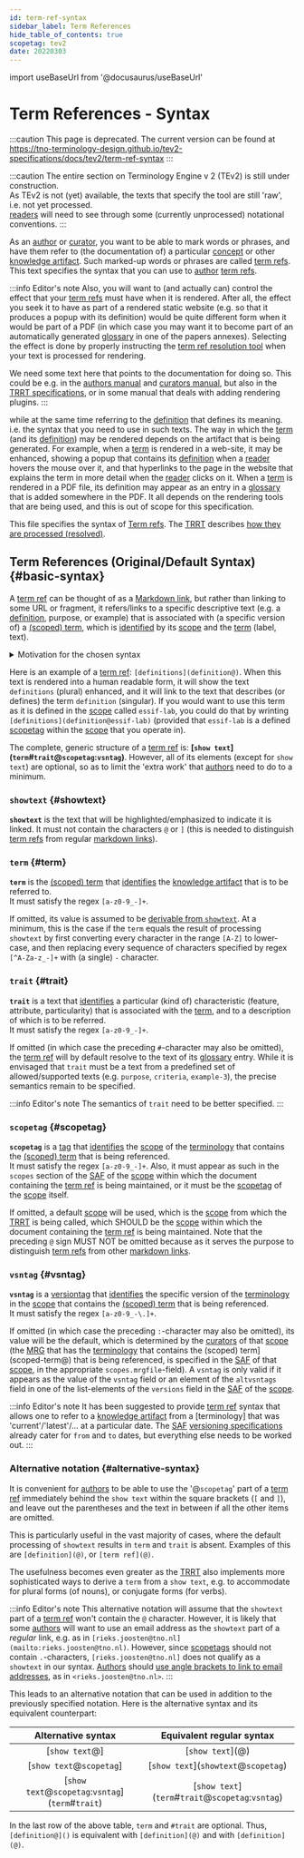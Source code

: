```yaml
---
id: term-ref-syntax
sidebar_label: Term References
hide_table_of_contents: true
scopetag: tev2
date: 20220303
---
```


import useBaseUrl from '@docusaurus/useBaseUrl'

# Term References - Syntax

:::caution
This page is deprecated. The current version can be found at https://tno-terminology-design.github.io/tev2-specifications/docs/tev2/term-ref-syntax
:::

:::caution
The entire section on Terminology Engine v 2 (TEv2) is still under construction.<br/>
As TEv2 is not (yet) available, the texts that specify the tool are still 'raw', i.e. not yet processed.<br/>[readers](@) will need to see through some (currently unprocessed) notational conventions.
:::

As an [author](@) or [curator](@), you want to be able to mark words or phrases, and have them refer to (the documentation of) a particular [concept](@) or other [knowledge artifact](@). Such marked-up words or phrases are called [term refs](@). This text specifies the syntax that you can use to [author](@) [term refs](@).

:::info Editor's note
Also, you will want to (and actually can) control the effect that your [term refs](@) must have when it is rendered. After all, the effect you seek it to have as part of a rendered static website (e.g. so that it produces a popup with its definition) would be quite different form when it would be part of a PDF (in which case you may want it to become part of an automatically generated [glossary](@) in one of the papers annexes). Selecting the effect is done by properly instructing the [term ref resolution tool](trrt@) when your text is processed for rendering.

We need some text here that points to the documentation for doing so. This could be e.g. in the [authors manual](/docs/tev2/manuals/[author](@)) and [curators manual](/docs/tev2/manuals/curator), but also in the [TRRT specifications](/docs/tev2/spec-tools/trrt), or in some manual that deals with adding rendering plugins.
:::

while at the same time referring to the [definition](@) that defines its meaning. i.e. the syntax that you need to use in such texts. The way in which the [term](@) (and its [definition](@)) may be rendered depends on the artifact that is being generated. For example, when a [term](@) is rendered in a web-site, it may be enhanced, showing a popup that contains its [definition](@) when a [reader](@) hovers the mouse over it, and that hyperlinks to the page in the website that explains the term in more detail when the [reader](@) clicks on it. When a [term](@) is rendered in a PDF file, its definition may appear as an entry in a [glossary](@) that is added somewhere in the PDF. It all depends on the rendering tools that are being used, and this is out of scope for this specification.

This file specifies the syntax of [Term refs](@). The [TRRT](@) describes [how they are processed (resolved)](/docs/tev2/spec-tools/trrt#term-ref-resolution).

## Term References (Original/Default Syntax) {#basic-syntax}

A [term ref](@) can be thought of as a [Markdown link](https://www.markdownguide.org/basic-syntax/#links), but rather than linking to some URL or fragment, it refers/links to a specific descriptive text (e.g. a [definition](@), purpose, or example) that is associated with (a specific version of) a [(scoped) term](scoped-term@), which is [identified](@) by its [scope](@) and the [term](@) (label, text).

<details>
  <summary>Motivation for the chosen syntax</summary>

We want to enable [authors](@) to use [term refs](@) pervasively, which means it must be easy to use, and mistakes should be (relatively) hard to make, yet easy to detect, identify, and correct. [Markdown links](https://www.markdownguide.org/basic-syntax/#links) are of the form \[`show text`\](`ref-text`), where `show text` is the text that is rendered and emphasized so that a [reader](@) knows it can be clicked, and `ref-text` is a (relative or absolute) URL, or a [heading ID](https://www.markdownguide.org/extended-syntax/#linking-to-heading-ids), that identifies the resource (e.g. web page, or place therein) that is being referenced. So, we need a syntax for [term refs](@) that is<br/>- sufficiently similar to a [Markdown link](https://www.markdownguide.org/basic-syntax/#links),<br/>- 'humanly interpretable' when it isn't processed by the [TRRT](@),<br/>- easy to use for [authors](@), and<br/>- sufficiently distinct from a Markdown link so that the [TRRT](@) will not process Markdown links yet will process the [term refs](@).

</details>

Here is an example of a [term ref](@): `[definitions](definition@)`. When this text is rendered into a human readable form, it will show the text `definitions` (plural) enhanced, and it will link to the text that describes (or defines) the term `definition` (singular). If you would want to use this term as it is defined in the [scope](@) called `essif-lab`, you could do that by wrinting `[definitions](definition@essif-lab)` (provided that `essif-lab` is a defined [scopetag](@) within the [scope](@) that you operate in).

The complete, generic structure of a [term ref](@) is: **\[`show text`\](`term`#`trait`@`scopetag`:`vsntag`)**. However, all of its elements (except for `show text`) are optional, so as to limit the 'extra work' that [authors](@) need to do to a minimum.

### `showtext` {#showtext}

**`showtext`** is the text that will be highlighted/emphasized to indicate it is linked.
It must not contain the characters `@` or `]` (this is needed to distinguish [term refs](@) from regular [markdown links](https://www.markdownguide.org/basic-syntax/#links)).

### `term` {#term}

**`term`** is the [(scoped) term](@) that [identifies](@) the [knowledge artifact](@) that is to be referred to.<br/>It must satisfy the regex `[a-z0-9_-]+`.

If omitted, its value is assumed to be [derivable from `showtext`](/docs/tev2/spec-tools/trrt#id).
At a minimum, this is the case if the `term` equals the result of processing `showtext` by first converting every character in the range `[A-Z]` to lower-case, and then replacing every sequence of characters specified by regex `[^A-Za-z_-]+` with (a single) `-` character.

### `trait` {#trait}

**`trait`** is a text that [identifies](@) a particular (kind of) characteristic (feature, attribute, particularity) that is associated with the [term](@), and to a description of which is to be referred.<br/>It must satisfy the regex `[a-z0-9_-]+`.

If omitted (in which case the preceding `#`-character may also be omitted), the [term ref](@) will by default resolve to the text of its [glossary](@) entry. While it is envisaged that `trait` must be a text from a predefined set of allowed/supported texts (e.g. `purpose`, `criteria`, `example-3`), the precise semantics remain to be specified.

:::info Editor's note
The semantics of `trait` need to be better specified.
:::
### `scopetag` {#scopetag}

**`scopetag`** is a [tag](@) that [identifies](@) the [scope](@) of the [terminology](@) that contains the [(scoped) term](scoped-term@) that is being referenced.<br/>It must satisfy the regex `[a-z0-9_-]+`. Also, it must appear as such in the `scopes` section of the [SAF](@) of the [scope](@) within which the document containing the [term ref](@) is being maintained, or it must be the [scopetag](@) of the [scope](@) itself.

If omitted, a default [scope](@) will be used, which is the [scope](@) from which the [TRRT](@) is being called, which SHOULD be the [scope](@) within which the document containing the [term ref](@) is being maintained. Note that the preceding `@` sign MUST NOT be omitted because as it serves the purpose to distinguish [term refs](@) from other [markdown links](https://www.markdownguide.org/basic-syntax/#links).

### `vsntag` {#vsntag}

**`vsntag`** is a [versiontag](@) that [identifies](@) the specific version of the [terminology](@) in the [scope](@) that contains the [(scoped) term](scoped-term@) that is being referenced.<br/>It must satisfy the regex `[a-z0-9_-\.]+`.

If omitted (in which case the preceding `:`-character may also be omitted), its value will be the default, which is determined by the [curators](@) of that [scope](@) (the [MRG](@) that has the [terminology](@) that contains the (scoped) term](scoped-term@) that is being referenced, is specified in the [SAF](@) of that [scope](@), in the appropriate `scopes.mrgfile`-field). A `vsntag` is only valid if it appears as the value of the `vsntag` field or an element of the `altvsntags` field in one of the list-elements of the `versions` field in the [SAF](@) of the [scope](@).

:::info Editor's note
It has been suggested to provide [term ref](@) syntax that allows one to refer to a [knowledge artifact](@) from a [terminology] that was 'current'/'latest'/... at a particular date. The [SAF](@) [versioning specifications](/docs/tev2/spec-files/saf#versions) already cater for `from` and `to` dates, but everything else needs to be worked out.
:::

### Alternative notation {#alternative-syntax}

It is convenient for [authors](@) to be able to use the '@`scopetag`' part of a [term ref](@) immediately behind the `show text` within the square brackets (`[` and `]`), and leave out the parentheses and the text in between if all the other items are omitted.

This is particularly useful in the vast majority of cases, where the default processing of `showtext` results in `term` and `trait` is absent. Examples of this are `[definition](@)`, or `[term ref](@)`.

The usefulness becomes even greater as the [TRRT](@) also implements more sophisticated ways to derive a `term` from a `show text`, e.g. to accommodate for plural forms (of nouns), or conjugate forms (for verbs).

:::info Editor's note
This alternative notation will assume that the `showtext` part of a [term ref](@) won't contain the `@` character. However, it is likely that some [authors](@) will want to use an email address as the `showtext` part of a *regular* link, e.g. as in `[rieks.joosten@tno.nl](mailto:rieks.joosten@tno.nl)`. However, since [scopetags](@) should not contain `.`-characters, `[rieks.joosten@tno.nl]` does not qualify as a `showtext` in our syntax. [Authors](@) should [use angle brackets to link to email addresses](https://www.markdownguide.org/basic-syntax/#urls-and-email-addresses), as in `<rieks.joosten@tno.nl>`.
:::

This leads to an alternative notation that can be used in addition to the previously specified notation. Here is the alternative syntax and its equivalent counterpart:

| Alternative syntax | Equivalent regular syntax |
| :----------------: | :-----------------------: |
| \[`show text`@\] | \[`show text`\](@) |
| \[`show text`@`scopetag`\] | \[`show text`\](`showtext`@`scopetag`) |
| \[`show text`@`scopetag`:`vsntag`\](`term`#`trait`) | \[`show text`\](`term`#`trait`@`scopetag`:`vsntag`) |

In the last row of the above table, `term` and `#trait` are optional. Thus, `[definition@]()` is equivalent with `[definition](@)` and with `[definition](@)`.
